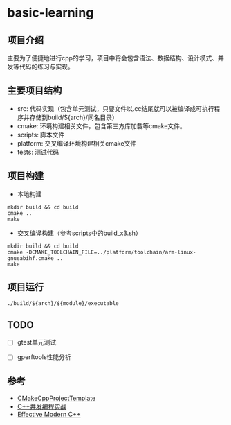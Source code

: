 # basic-learning

## 项目介绍
主要为了便捷地进行cpp的学习，项目中将会包含语法、数据结构、设计模式、并发等代码的练习与实现。

## 主要项目结构
- src: 代码实现（包含单元测试，只要文件以.cc结尾就可以被编译成可执行程序并存储到build/${arch}/同名目录）
- cmake: 环境构建相关文件，包含第三方库加载等cmake文件。
- scripts: 脚本文件
- platform: 交叉编译环境构建相关cmake文件
- tests: 测试代码

## 项目构建
- 本地构建
```shell
mkdir build && cd build
cmake ..
make
```
- 交叉编译构建（参考scripts中的build_x3.sh）
```shell
mkdir build && cd build
cmake -DCMAKE_TOOLCHAIN_FILE=../platform/toolchain/arm-linux-gnueabihf.cmake ..
make
```

## 项目运行
```shell
./build/${arch}/${module}/executable
```

## TODO
- [ ] gtest单元测试
- [ ] gperftools性能分析


## 参考
- [CMakeCppProjectTemplate](https://github.com/yicm/CMakeCppProjectTemplate)
- [C++并发编程实战](https://book.douban.com/subject/35653912/)
- [Effective Modern C++](https://book.douban.com/subject/25923597/)
